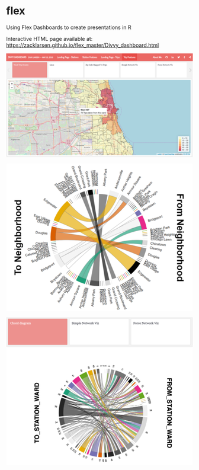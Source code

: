 # flex
Using Flex Dashboards to create presentations in R

Interactive HTML page available at:
https://zacklarsen.github.io/flex_master/Divvy_dashboard.html

![Ward_density](Ward_density.png)

![Chord_neighborhoods](neighborhood_chord.PNG)

![Chord_diagram](Chord_diagram.png)
